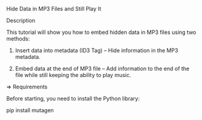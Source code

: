 Hide Data in MP3 Files and Still Play It

Description

This tutorial will show you how to embed hidden data in MP3 files using two methods:

1. Insert data into metadata (ID3 Tag) – Hide information in the MP3 metadata.

2. Embed data at the end of MP3 file – Add information to the end of the file while still keeping the ability to play music.


=> Requirements

Before starting, you need to install the Python library:

pip install mutagen
